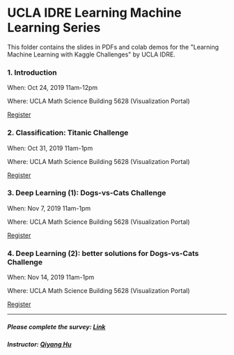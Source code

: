 # UCLA IDRE Learning Machine Learning Series

This folder contains the slides in PDFs and colab demos for the "Learning Machine Learning with Kaggle Challenges" by UCLA IDRE.

### 1. Introduction
When: Oct 24, 2019 11am-12pm

Where: UCLA Math Science Building 5628 (Visualization Portal)

[Register](https://idre.ucla.edu/calendar-event/learning-machine-learning-with-kaggle-challenges-introduction)

### 2. Classification: Titanic Challenge
When: Oct 31, 2019 11am-1pm

Where: UCLA Math Science Building 5628 (Visualization Portal)

[Register](https://idre.ucla.edu/calendar-event/learning-machine-learning-with-kaggle-challenges-solving-titanic-problem)

### 3. Deep Learning (1): Dogs-vs-Cats Challenge
When: Nov 7, 2019 11am-1pm

Where: UCLA Math Science Building 5628 (Visualization Portal)

[Register](https://idre.ucla.edu/calendar-event/learning-machine-learning-with-kaggle-challenges-deep-learning-for-dogs-vs-cats-problem)

### 4. Deep Learning (2): better solutions for Dogs-vs-Cats Challenge
When: Nov 14, 2019 11am-1pm

Where: UCLA Math Science Building 5628 (Visualization Portal)

[Register](https://idre.ucla.edu/calendar-event/learning-machine-learning-with-kaggle-challenges-deep-learning-for-dogs-vs-cats-problem-with-better-solutions)

---

##### Please complete the survey: [Link](https://forms.gle/t3f8CztFQpeFFksy6)

##### Instructor: [Qiyang Hu](mailto:huqy@idre.ucla.edu)
